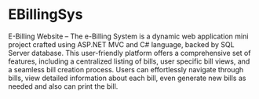 # EBillingSys

E-Billing Website – The e-Billing System is a dynamic web application mini project crafted 
using ASP.NET MVC and C# language, backed by SQL Server database. This user-friendly 
platform offers a comprehensive set of features, including a centralized listing of bills, user specific bill views, and a seamless bill creation process. 
Users can effortlessly navigate through bills, view detailed information about each bill, even generate new bills as needed and also can print the bill. 
